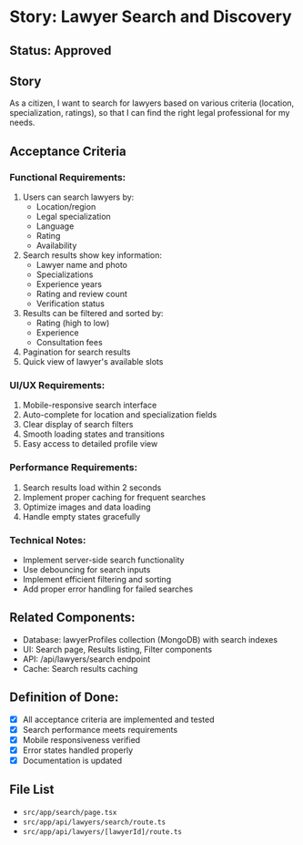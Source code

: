 # Story: Lawyer Search and Discovery

## Status: Approved

## Story

As a citizen,
I want to search for lawyers based on various criteria (location, specialization, ratings),
so that I can find the right legal professional for my needs.

## Acceptance Criteria

### Functional Requirements:

1. Users can search lawyers by:
   - Location/region
   - Legal specialization
   - Language
   - Rating
   - Availability
2. Search results show key information:
   - Lawyer name and photo
   - Specializations
   - Experience years
   - Rating and review count
   - Verification status
3. Results can be filtered and sorted by:
   - Rating (high to low)
   - Experience
   - Consultation fees
4. Pagination for search results
5. Quick view of lawyer's available slots

### UI/UX Requirements:

1. Mobile-responsive search interface
2. Auto-complete for location and specialization fields
3. Clear display of search filters
4. Smooth loading states and transitions
5. Easy access to detailed profile view

### Performance Requirements:

1. Search results load within 2 seconds
2. Implement proper caching for frequent searches
3. Optimize images and data loading
4. Handle empty states gracefully

### Technical Notes:

- Implement server-side search functionality
- Use debouncing for search inputs
- Implement efficient filtering and sorting
- Add proper error handling for failed searches

## Related Components:

- Database: lawyerProfiles collection (MongoDB) with search indexes
- UI: Search page, Results listing, Filter components
- API: /api/lawyers/search endpoint
- Cache: Search results caching

## Definition of Done:

- [x] All acceptance criteria are implemented and tested
- [x] Search performance meets requirements
- [x] Mobile responsiveness verified
- [x] Error states handled properly
- [x] Documentation is updated

## File List

- `src/app/search/page.tsx`
- `src/app/api/lawyers/search/route.ts`
- `src/app/api/lawyers/[lawyerId]/route.ts`
